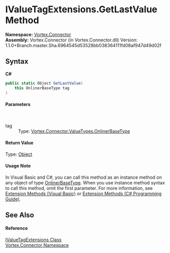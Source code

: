 # IValueTagExtensions.GetLastValue Method 
 

**Namespace:**&nbsp;<a href="N_Vortex_Connector.md">Vortex.Connector</a><br />**Assembly:**&nbsp;Vortex.Connector (in Vortex.Connector.dll) Version: 1.1.0+Branch.master.Sha.6964545d53528bb038364111fd08af947d49d02f

## Syntax

**C#**<br />
``` C#
public static Object GetLastValue(
	this OnlinerBaseType tag
)
```


#### Parameters
&nbsp;<dl><dt>tag</dt><dd>Type: <a href="T_Vortex_Connector_ValueTypes_OnlinerBaseType.md">Vortex.Connector.ValueTypes.OnlinerBaseType</a><br /></dd></dl>

#### Return Value
Type: <a href="http://msdn2.microsoft.com/en-us/library/e5kfa45b" target="_blank">Object</a>

#### Usage Note
In Visual Basic and C#, you can call this method as an instance method on any object of type <a href="T_Vortex_Connector_ValueTypes_OnlinerBaseType.md">OnlinerBaseType</a>. When you use instance method syntax to call this method, omit the first parameter. For more information, see <a href="http://msdn.microsoft.com/en-us/library/bb384936.aspx">Extension Methods (Visual Basic)</a> or <a href="http://msdn.microsoft.com/en-us/library/bb383977.aspx">Extension Methods (C# Programming Guide)</a>.

## See Also


#### Reference
<a href="T_Vortex_Connector_IValueTagExtensions.md">IValueTagExtensions Class</a><br /><a href="N_Vortex_Connector.md">Vortex.Connector Namespace</a><br />